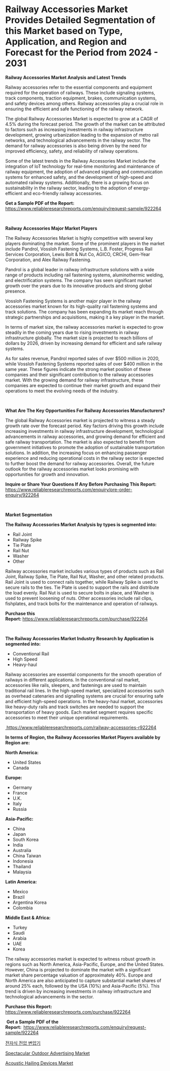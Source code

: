 <p><h1>Railway Accessories Market Provides Detailed Segmentation of this Market based on Type, Application, and Region and Forecast for the Period from 2024 - 2031</h1></p><p><strong>Railway Accessories Market Analysis and Latest Trends</strong></p>
<p><p>Railway accessories refer to the essential components and equipment required for the operation of railways. These include signaling systems, track components, traction equipment, brakes, communication systems, and safety devices among others. Railway accessories play a crucial role in ensuring the efficient and safe functioning of the railway network.</p><p>The global Railway Accessories Market is expected to grow at a CAGR of 4.5% during the forecast period. The growth of the market can be attributed to factors such as increasing investments in railway infrastructure development, growing urbanization leading to the expansion of metro rail networks, and technological advancements in the railway sector. The demand for railway accessories is also being driven by the need for improved efficiency, safety, and reliability of railway operations.</p><p>Some of the latest trends in the Railway Accessories Market include the integration of IoT technology for real-time monitoring and maintenance of railway equipment, the adoption of advanced signaling and communication systems for enhanced safety, and the development of high-speed and automated railway systems. Additionally, there is a growing focus on sustainability in the railway sector, leading to the adoption of energy-efficient and eco-friendly railway accessories.</p></p>
<p><strong>Get a Sample PDF of the Report:&nbsp;</strong> <a href="https://www.reliableresearchreports.com/enquiry/request-sample/922264">https://www.reliableresearchreports.com/enquiry/request-sample/922264</a></p>
<p>&nbsp;</p>
<p><strong>Railway Accessories Major Market Players</strong></p>
<p><p>The Railway Accessories Market is highly competitive with several key players dominating the market. Some of the prominent players in the market include Pandrol, Vossloh Fastening Systems, L.B. Foster, Progress Rail Services Corporation, Lewis Bolt & Nut Co, AGICO, CRCHI, Gem-Year Corporation, and Alex Railway Fastening.</p><p>Pandrol is a global leader in railway infrastructure solutions with a wide range of products including rail fastening systems, aluminothermic welding, and electrification systems. The company has seen significant market growth over the years due to its innovative products and strong global presence.</p><p>Vossloh Fastening Systems is another major player in the railway accessories market known for its high-quality rail fastening systems and track solutions. The company has been expanding its market reach through strategic partnerships and acquisitions, making it a key player in the market.</p><p>In terms of market size, the railway accessories market is expected to grow steadily in the coming years due to rising investments in railway infrastructure globally. The market size is projected to reach billions of dollars by 2026, driven by increasing demand for efficient and safe railway systems.</p><p>As for sales revenue, Pandrol reported sales of over $500 million in 2020, while Vossloh Fastening Systems reported sales of over $400 million in the same year. These figures indicate the strong market position of these companies and their significant contribution to the railway accessories market. With the growing demand for railway infrastructure, these companies are expected to continue their market growth and expand their operations to meet the evolving needs of the industry.</p></p>
<p>&nbsp;</p>
<p><strong>What Are The Key Opportunities For Railway Accessories Manufacturers?</strong></p>
<p><p>The global Railway Accessories market is projected to witness a steady growth rate over the forecast period. Key factors driving this growth include increasing investments in railway infrastructure development, technological advancements in railway accessories, and growing demand for efficient and safe railway transportation. The market is also expected to benefit from government initiatives to promote the adoption of sustainable transportation solutions. In addition, the increasing focus on enhancing passenger experience and reducing operational costs in the railway sector is expected to further boost the demand for railway accessories. Overall, the future outlook for the railway accessories market looks promising with opportunities for growth and innovation.</p></p>
<p><strong>Inquire or Share Your Questions If Any Before Purchasing This Report:</strong> <a href="https://www.reliableresearchreports.com/enquiry/pre-order-enquiry/922264">https://www.reliableresearchreports.com/enquiry/pre-order-enquiry/922264</a></p>
<p>&nbsp;</p>
<p><strong>Market Segmentation</strong></p>
<p><strong>The Railway Accessories Market Analysis by types is segmented into:</strong></p>
<p><ul><li>Rail Joint</li><li>Railway Spike</li><li>Tie Plate</li><li>Rail Nut</li><li>Washer</li><li>Other</li></ul></p>
<p><p>Railway accessories market includes various types of products such as Rail Joint, Railway Spike, Tie Plate, Rail Nut, Washer, and other related products. Rail Joint is used to connect rails together, while Railway Spike is used to secure rails to the ties. Tie Plate is used to support the rails and distribute the load evenly. Rail Nut is used to secure bolts in place, and Washer is used to prevent loosening of nuts. Other accessories include rail clips, fishplates, and track bolts for the maintenance and operation of railways.</p></p>
<p><strong>Purchase this Report:&nbsp;</strong><a href="https://www.reliableresearchreports.com/purchase/922264">https://www.reliableresearchreports.com/purchase/922264</a></p>
<p>&nbsp;</p>
<p><strong>The Railway Accessories Market Industry Research by Application is segmented into:</strong></p>
<p><ul><li>Conventional Rail</li><li>High Speed</li><li>Heavy-haul</li></ul></p>
<p><p>Railway accessories are essential components for the smooth operation of railways in different applications. In the conventional rail market, accessories like rails, sleepers, and fastenings are used to maintain traditional rail lines. In the high-speed market, specialized accessories such as overhead catenaries and signalling systems are crucial for ensuring safe and efficient high-speed operations. In the heavy-haul market, accessories like heavy-duty rails and track switches are needed to support the transportation of heavy goods. Each market segment requires specific accessories to meet their unique operational requirements.</p></p>
<p><a href="https://www.reliableresearchreports.com/railway-accessories-r922264">&nbsp;https://www.reliableresearchreports.com/railway-accessories-r922264</a></p>
<p><strong>In terms of Region, the Railway Accessories Market Players available by Region are:</strong></p>
<p>
    <p> <strong> North America: </strong>
        <ul>
            <li>United States</li>
            <li>Canada</li>
        </ul>
        </p> 
    <p> <strong> Europe: </strong>
        <ul>
            <li>Germany</li>
            <li>France</li>
            <li>U.K.</li>
            <li>Italy</li>
            <li>Russia</li>
        </ul>
        </p> 
    <p> <strong> Asia-Pacific: </strong>
        <ul>
            <li>China</li>
            <li>Japan</li>
            <li>South Korea</li>
            <li>India</li>
            <li>Australia</li>
            <li>China Taiwan</li>
            <li>Indonesia</li>
            <li>Thailand</li>
            <li>Malaysia</li>
        </ul>
        </p> 
    <p> <strong> Latin America: </strong>
        <ul>
            <li>Mexico</li>
            <li>Brazil</li>
            <li>Argentina Korea</li>
            <li>Colombia</li>
        </ul>
        </p> 
    <p> <strong> Middle East & Africa: </strong>
        <ul>
            <li>Turkey</li>
            <li>Saudi</li>
            <li>Arabia</li>
            <li>UAE</li>
            <li>Korea</li>
        </ul>
    </p>
    </p>
<p><p>The railway accessories market is expected to witness robust growth in regions such as North America, Asia-Pacific, Europe, and the United States. However, China is projected to dominate the market with a significant market share percentage valuation of approximately 40%. Europe and North America are also anticipated to capture substantial market shares of around 25% each, followed by the USA (10%) and Asia-Pacific (5%). This trend is driven by increasing investments in railway infrastructure and technological advancements in the sector.</p></p>
<p><strong>Purchase this Report: </strong><a href="https://www.reliableresearchreports.com/purchase/922264">https://www.reliableresearchreports.com/purchase/922264</a></p>
<p>&nbsp;<strong>Get a Sample PDF of the Report:&nbsp;&nbsp;</strong><a href="https://www.reliableresearchreports.com/enquiry/request-sample/922264">https://www.reliableresearchreports.com/enquiry/request-sample/922264</a></p>
<p><strong></strong></p>
<p><p><a href="https://github.com/fernandotryO5lson96765/Market-Research-Report-List-1/blob/main/240347352504.md">전자식 전압 변압기</a></p><p><a href="https://www.linkedin.com/pulse/spectacular-outdoor-advertising-market-insight-trends-growth-zidoe">Spectacular Outdoor Advertising Market</a></p><p><a href="https://www.linkedin.com/pulse/acoustic-hailing-devices-market-analysis-sze-forecasted-period-y65ke">Acoustic Hailing Devices Market</a></p></p>